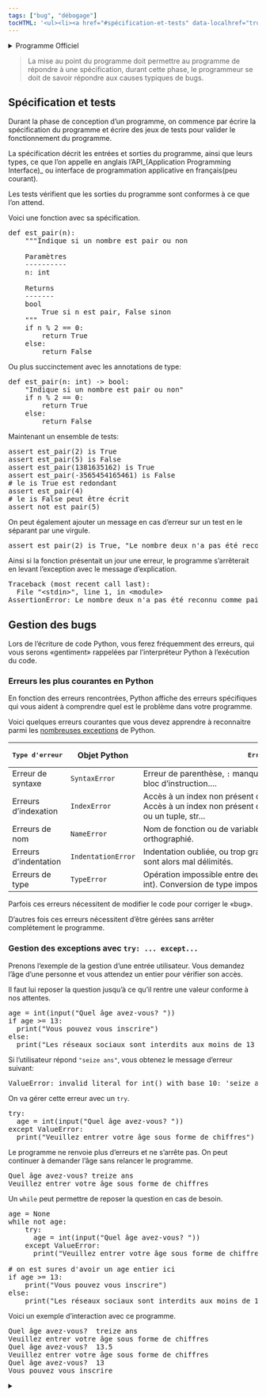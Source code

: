 ```yaml
---
tags: ["bug", "débogage"]
tocHTML: '<ul><li><a href="#spécification-et-tests" data-localhref="true">Spécification et tests</a></li><li><a href="#gestion-des-bugs" data-localhref="true">Gestion des bugs</a></li><ul><li><a href="#erreurs-les-plus-courantes-en-python" data-localhref="true">Erreurs les plus courantes en Python</a></li><li><a href="#gestion-des-exceptions-avec-try-...-except..." data-localhref="true">Gestion des exceptions avec <code>try: ... except...</code></a></li></ul></ul>'
---
```






<details class="programme"><summary>Programme Officiel</summary>
<table class="table table-bordered table-hover">
<thead class="table-warning">
<tr class="header">
<th><div class="highlight"><pre><span></span>Contenus
</pre></div>
</th>
<th><div class="highlight"><pre><span></span>  Capacités attendues
</pre></div>
</th>
<th><div class="highlight"><pre><span></span>        Commentaires
</pre></div>
</th>
</tr>
</thead>
<tbody>
<tr class="odd">
<td><p>Mise au point des programmes.</p>
<p>Gestion des bugs.</p></td>
<td>Dans la pratique de la programmation, savoir répondre aux causes typiques de bugs : problèmes liés au typage, effets de bord non désirés, débordements dans les tableaux, instruction conditionnelle non exhaustive, choix des inégalités, comparaisons et calculs entre flottants, mauvais nommage des variables, etc.</td>
<td><p>On prolonge le travail entrepris en classe de première sur l’utilisation de la spécification, des assertions, de la documentation des programmes et de la construction de jeux de tests.</p>
<p>Les élèves apprennent progressivement à anticiper leurs erreurs.</p></td>
</tr>
</tbody>
</table>
<a class="lien-programme" href="../programme/">Lien vers le programme complet</a></details>

<blockquote class="blockquote">
<p>La mise au point du programme doit permettre au programme de répondre à une spécification, durant cette phase, le programmeur se doit de savoir répondre aux causes typiques de bugs.</p>
</blockquote>
<h2 id="spécification-et-tests" class="anchored">Spécification et tests</h2>
<p>Durant la phase de conception d’un programme, on commence par écrire la spécification du programme et écrire des jeux de tests pour valider le fonctionnement du programme.</p>
<p>La spécification décrit les entrées et sorties du programme, ainsi que leurs types, ce que l’on appelle en anglais l’API_(Application Programming Interface)_ ou interface de programmation applicative en français(peu courant).</p>
<p>Les tests vérifient que les sorties du programme sont conformes à ce que l’on attend.</p>
<div class="example">
<p>Voici une fonction avec sa spécification.</p>
<div class="highlight"><pre><span></span><span class="k">def</span> <span class="nf">est_pair</span><span class="p">(</span><span class="n">n</span><span class="p">):</span>
<span class="w">    </span><span class="sd">"""Indique si un nombre est pair ou non</span>
<span></span>
<span class="sd">    Paramètres</span>
<span class="sd">    ----------</span>
<span class="sd">    n: int</span>
<span></span>
<span class="sd">    Returns</span>
<span class="sd">    -------</span>
<span class="sd">    bool</span>
<span class="sd">        True si n est pair, False sinon</span>
<span class="sd">    """</span>
<span class="k">    if</span> <span class="n">n</span> <span class="o">%</span> <span class="mi">2</span> <span class="o">==</span> <span class="mi">0</span><span class="p">:</span>
<span class="k">        return</span> <span class="kc">True</span>
<span class="k">    else</span><span class="p">:</span>
<span class="k">        return</span> <span class="kc">False</span>
</pre></div>

<p>Ou plus succinctement avec les annotations de type:</p>
<div class="highlight"><pre><span></span><span class="k">def</span> <span class="nf">est_pair</span><span class="p">(</span><span class="n">n</span><span class="p">:</span> <span class="nb">int</span><span class="p">)</span> <span class="o">-&gt;</span> <span class="nb">bool</span><span class="p">:</span>
<span class="s2">    "Indique si un nombre est pair ou non"</span>
<span class="k">    if</span> <span class="n">n</span> <span class="o">%</span> <span class="mi">2</span> <span class="o">==</span> <span class="mi">0</span><span class="p">:</span>
<span class="k">        return</span> <span class="kc">True</span>
<span class="k">    else</span><span class="p">:</span>
<span class="k">        return</span> <span class="kc">False</span>
</pre></div>

<p>Maintenant un ensemble de tests:</p>
<div class="highlight"><pre><span></span><span class="k">assert</span> <span class="n">est_pair</span><span class="p">(</span><span class="mi">2</span><span class="p">)</span> <span class="ow">is</span> <span class="kc">True</span>
<span class="k">assert</span> <span class="n">est_pair</span><span class="p">(</span><span class="mi">5</span><span class="p">)</span> <span class="ow">is</span> <span class="kc">False</span>
<span class="k">assert</span> <span class="n">est_pair</span><span class="p">(</span><span class="mi">1381635162</span><span class="p">)</span> <span class="ow">is</span> <span class="kc">True</span>
<span class="k">assert</span> <span class="n">est_pair</span><span class="p">(</span><span class="o">-</span><span class="mi">3565454165461</span><span class="p">)</span> <span class="ow">is</span> <span class="kc">False</span>
<span class="c1"># le is True est redondant</span>
<span class="k">assert</span> <span class="n">est_pair</span><span class="p">(</span><span class="mi">4</span><span class="p">)</span>
<span class="c1"># le is False peut être écrit</span>
<span class="k">assert</span> <span class="ow">not</span> <span class="n">est_pair</span><span class="p">(</span><span class="mi">5</span><span class="p">)</span>
</pre></div>

<p>On peut également ajouter un message en cas d’erreur sur un test en le séparant par une virgule.</p>
<div class="highlight"><pre><span></span><span class="k">assert</span> <span class="n">est_pair</span><span class="p">(</span><span class="mi">2</span><span class="p">)</span> <span class="ow">is</span> <span class="kc">True</span><span class="p">,</span> <span class="s2">"Le nombre deux n'a pas été reconnu comme pair"</span>
</pre></div>

<p>Ainsi si la fonction présentait un jour une erreur, le programme s’arrêterait en levant l’exception avec le message d’explication.</p>
<div class="highlight"><pre><span></span>Traceback (most recent call last):
  File "&lt;stdin&gt;", line 1, in &lt;module&gt;
AssertionError: Le nombre deux n'a pas été reconnu comme pair
</pre></div>

</div>
<h2 id="gestion-des-bugs" class="anchored">Gestion des bugs</h2>
<p>Lors de l’écriture de code Python, vous ferez fréquemment des erreurs, qui vous serons «gentiment» rappelées par l’interpréteur Python à l’exécution du code.</p>
<h3 id="erreurs-les-plus-courantes-en-python" class="anchored">Erreurs les plus courantes en Python</h3>
<p>En fonction des erreurs rencontrées, Python affiche des erreurs spécifiques qui vous aident à comprendre quel est le problème dans votre programme.</p>
<p>Voici quelques erreurs courantes que vous devez apprendre à reconnaitre parmi les <a href="https://docs.python.org/fr/3/library/exceptions.html#exception-hierarchy">nombreuses exceptions</a> de Python.</p>
<table class="table table-bordered table-hover">
<thead class="table-warning">
<tr class="header">
<th><div class="highlight"><pre><span></span>Type d'erreur
</pre></div>
</th>
<th>Objet Python</th>
<th><div class="highlight"><pre><span></span>                           Erreurs courantes
</pre></div>
</th>
<th><div class="highlight"><pre><span></span>            Exemple
</pre></div>
</th>
</tr>
</thead>
<tbody>
<tr class="odd">
<td>Erreur de syntaxe</td>
<td><code>SyntaxError</code></td>
<td>Erreur de parenthèse, <code>:</code> manquant avant un bloc d’instruction….</td>
<td><code>len([1,2,3))</code></td>
</tr>
<tr class="even">
<td>Erreurs d’indexation</td>
<td><code>IndexError</code></td>
<td>Accès à un index non présent dans une liste. Accès à un index non présent dans une liste, ou un tuple, str…</td>
<td><code>[12,15,14][4]</code></td>
</tr>
<tr class="odd">
<td>Erreurs de nom</td>
<td><code>NameError</code></td>
<td>Nom de fonction ou de variable mal orthographié.</td>
<td><code>print(Bonjour)</code> ou <code>prout("Bonjour")</code></td>
</tr>
<tr class="even">
<td>Erreurs d’indentation</td>
<td><code>IndentationError</code></td>
<td>Indentation oubliée, ou trop grande, les blocs sont alors mal délimités.</td>
<td></td>
</tr>
<tr class="odd">
<td>Erreurs de type</td>
<td><code>TypeError</code></td>
<td>Opération impossible entre deux types(str - int). Conversion de type impossible.</td>
<td><code>"3" * "5"</code></td>
</tr>
</tbody>
</table>
<p>Parfois ces erreurs nécessitent de modifier le code pour corriger le «bug».</p>
<p>D’autres fois ces erreurs nécessitent d’être gérées sans arrêter complétement le programme.</p>
<h3 id="gestion-des-exceptions-avec-try-...-except..." class="anchored">Gestion des exceptions avec <code>try: ... except...</code></h3>
<p>Prenons l’exemple de la gestion d’une entrée utilisateur. Vous demandez l’âge d’une personne et vous attendez un entier pour vérifier son accès.</p>
<p>Il faut lui reposer la question jusqu’à ce qu’il rentre une valeur conforme à nos attentes.</p>
<div class="highlight"><pre><span></span><span class="n">age</span> <span class="o">=</span> <span class="nb">int</span><span class="p">(</span><span class="nb">input</span><span class="p">(</span><span class="s2">"Quel âge avez-vous? "</span><span class="p">))</span>
<span class="k">if</span> <span class="n">age</span> <span class="o">&gt;=</span> <span class="mi">13</span><span class="p">:</span>
<span class="nb">  print</span><span class="p">(</span><span class="s2">"Vous pouvez vous inscrire"</span><span class="p">)</span>
<span class="k">else</span><span class="p">:</span>
<span class="nb">  print</span><span class="p">(</span><span class="s2">"Les réseaux sociaux sont interdits aux moins de 13 ans."</span><span class="p">)</span>  
</pre></div>

<p>Si l’utilisateur répond <code>"seize ans"</code>, vous obtenez le message d’erreur suivant:</p>
<div class="highlight"><pre><span></span><span class="n">ValueError</span><span class="o">:</span><span class="w"> </span><span class="n">invalid</span><span class="w"> </span><span class="n">literal</span><span class="w"> </span><span class="k">for</span><span class="w"> </span><span class="n">int</span><span class="o">()</span><span class="w"> </span><span class="k">with</span><span class="w"> </span><span class="n">base</span><span class="w"> </span><span class="mi">10</span><span class="o">:</span><span class="w"> </span><span class="s1">'seize ans'</span>
</pre></div>

<p>On va gérer cette erreur avec un <code>try</code>.</p>
<div class="highlight"><pre><span></span><span class="k">try</span><span class="p">:</span>
<span class="n">  age</span> <span class="o">=</span> <span class="nb">int</span><span class="p">(</span><span class="nb">input</span><span class="p">(</span><span class="s2">"Quel âge avez-vous? "</span><span class="p">))</span>
<span class="k">except</span> <span class="ne">ValueError</span><span class="p">:</span>
<span class="nb">  print</span><span class="p">(</span><span class="s2">"Veuillez entrer votre âge sous forme de chiffres"</span><span class="p">)</span>
</pre></div>

<p>Le programme ne renvoie plus d’erreurs et ne s’arrête pas. On peut continuer à demander l’âge sans relancer le programme.</p>
<div class="highlight"><pre><span></span>Quel âge avez-vous? treize ans
Veuillez entrer votre âge sous forme de chiffres
</pre></div>

<p>Un <code>while</code> peut permettre de reposer la question en cas de besoin.</p>
<div class="highlight"><pre><span></span><span class="n">age</span> <span class="o">=</span> <span class="kc">None</span>
<span class="k">while</span> <span class="ow">not</span> <span class="n">age</span><span class="p">:</span> 
<span class="k">    try</span><span class="p">:</span>
<span class="n">      age</span> <span class="o">=</span> <span class="nb">int</span><span class="p">(</span><span class="nb">input</span><span class="p">(</span><span class="s2">"Quel âge avez-vous? "</span><span class="p">))</span>
<span class="k">    except</span> <span class="ne">ValueError</span><span class="p">:</span>
<span class="nb">      print</span><span class="p">(</span><span class="s2">"Veuillez entrer votre âge sous forme de chiffres"</span><span class="p">)</span>
<span></span>
<span class="c1"># on est sures d'avoir un age entier ici</span>
<span class="k">if</span> <span class="n">age</span> <span class="o">&gt;=</span> <span class="mi">13</span><span class="p">:</span>
<span class="nb">    print</span><span class="p">(</span><span class="s2">"Vous pouvez vous inscrire"</span><span class="p">)</span>
<span class="k">else</span><span class="p">:</span>
<span class="nb">    print</span><span class="p">(</span><span class="s2">"Les réseaux sociaux sont interdits aux moins de 13 ans."</span><span class="p">)</span>
</pre></div>

<p>Voici un exemple d’interaction avec ce programme.</p>
<div class="highlight"><pre><span></span>Quel âge avez-vous?  treize ans
Veuillez entrer votre âge sous forme de chiffres
Quel âge avez-vous?  13.5
Veuillez entrer votre âge sous forme de chiffres
Quel âge avez-vous?  13
Vous pouvez vous inscrire
</pre></div>

<details class="plus"><summary>&nbsp;</summary>
<p>Attention à gérer les exceptions avec précaution ou vous risquez d’introduire des bugs qui n’arrêteront pas le programme et resteront donc «invisibles».</p>
</details>

